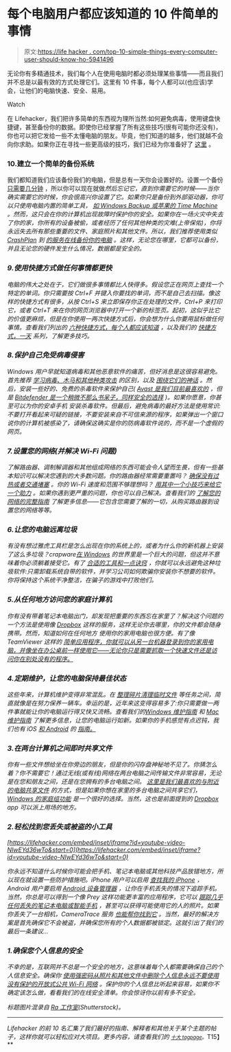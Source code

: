 # 每个电脑用户都应该知道的 10 件简单的事情

> 原文:[https://life hacker . com/top-10-simple-things-every-computer-user-should-know-ho-5941496](https://lifehacker.com/top-10-simple-things-every-computer-user-should-know-ho-5941496)

无论你有多精通技术，我们每个人在使用电脑时都必须处理某些事情——而且我们并不总是以最有效的方式处理它们。这里有 10 件事，每个人都可以(也应该)学会，让他们的电脑快速、安全、易用。

Watch

在 Lifehacker，我们把许多简单的东西视为理所当然:如何避免病毒，使用键盘快捷键，甚至备份你的数据。即使你已经掌握了所有这些技巧(很有可能你还没有)，你也可以把它发给一些不太懂电脑的朋友。毕竟，他们知道的越多，他们就越不会向你求助。如果你正在寻找一些更高级的技巧，我们已经为你准备好了 [这里](https://lifehacker.com/top-10-computer-tricks-every-geek-should-know-500223907) 。

### 10.建立一个简单的备份系统

我们都知道我们应该备份我们的电脑，但是总有一天你会设置好的。设置一个备份 [只需要几分钟](http://lifehacker.com/theres-no-excuse-for-not-backing-up-your-computer-do-1547987206#_ga=1.133019910.98392234.1438719319) ，所以你可以现在就做*然后忘记它，直到你需要它的时候——当你确实需要它的时候，你会很高兴你设置了它。如果你只是备份到外部驱动器，你可以只使用电脑内置的简单工具， [如 Windows Backup 或苹果的 Time Machine](http://lifehacker.com/how-to-back-up-your-computer-to-an-external-drive-5816453) 。然而，这只会在你的计算机出现故障时保护你的安全。如果你在一场火灾中失去了你的家，你所有的设备被偷，或者经历了任何其他种类的灾难(上帝保佑)，你将永远失去所有那些重要的文件、家庭照片和其他文件。所以，我们推荐使用类似 [CrashPlan](http://b5.crashplan.com/consumer/download.html) 到 [的服务在线备份你的电脑](http://lifehacker.com/set-up-an-automated-bulletproof-file-back-up-solution-5787572#_ga=1.133019910.98392234.1438719319) 。这样，无论您在哪里，它都可以备份，并且无论您的硬件发生什么情况，数据都是安全的。*

### *9.使用快捷方式做任何事情都更快*

*电脑的伟大之处在于，它们做很多事情都比人快得多。假设您正在网页上查找一个特定的单词。你只需要按 Ctrl+F 并键入你要找的单词，而不是自己去扫描。像这样的快捷方式有很多，从按 Ctrl+S 来立即保存你正在处理的文件，Ctrl+P 来打印它，或者 Ctrl+T 来在你的网页浏览器中打开一个新的标签页。起初，这似乎比它的价值更麻烦，但是在你使用一两次快捷方式后，你会想为什么你要用鼠标做任何事情。查看我们列出的 [六种快捷方式，每个人都应该知道](https://lifehacker.com/six-keyboard-shortcuts-every-computer-user-should-know-5836288) ，以及我们的 [快捷方式，一天](http://lifehacker.com/shortcutoftheday) 系列，了解更多技巧。*

### *8.保护自己免受病毒侵害*

*Windows 用户早就知道病毒和其他恶意软件的痛苦，但好消息是这很容易避免。首先推荐 [学习病毒、木马和其他种类攻击](http://lifehacker.com/what-s-the-difference-between-viruses-trojans-worms-5560443) 的区别，以及 [围绕它们的神话](http://lifehacker.com/nine-common-myths-and-misconceptions-about-viruses-exa-5560567) 。然后，安装一些好的、*免费的*杀毒软件来保护自己( [Avast 是我们目前最喜欢的](http://lifehacker.com/the-best-antivirus-app-for-windows-5865356) ，但是 [Bitdefender 是一个稍微不那么书呆子，同样安全的选择](http://lifehacker.com/how-to-install-free-effective-antivirus-software-for-5807250#_ga=1.166385974.98392234.1438719319) )。如果你愿意，你甚至可以为你的安卓手机 安装杀毒软件。但最后，避免病毒的最好方法是使用常识:不要打开看起来可疑的链接，不要安装来自不可信来源的程序，如果弹出一个窗口说你的计算机被感染了，请确保这确实是你的防病毒软件说的，而不是一个虚假的网页。*

### *7.设置您的网络(并解决 Wi-Fi 问题)*

*了解路由器、调制解调器和其他组成网络的东西可能会令人望而生畏，但有一些基本知识可以解决您遇到的大多数问题。你的路由器经常需要重置吗？ [确保没有过热或者交通堵塞](http://lifehacker.com/why-do-i-have-to-keep-resetting-my-router-and-how-can-5910788) 。你的 Wi-Fi 速度和范围不够理想吗？ [用其中一个小技巧来给它一个助力](https://lifehacker.com/the-10-best-ways-to-boost-your-home-wifi-5931743) 。如果你遇到更严重的问题，你也可以自己解决。查看我们的 [了解您的网络的完整指南](https://lifehacker.com/know-your-network-the-complete-guide-5833254) 了解更多信息——它包含您需要了解的一切，从购买路由器到设置您的网络等等。*

### *6.让您的电脑远离垃圾*

*有没有想过雅虎工具栏是怎么出现在你的系统上的，或者为什么你的新机器上安装了这么多垃圾？crapware[在 Windows](http://lifehacker.com/crapware-is-a-horrible-problem-and-its-all-our-fault-1705794628) 的世界里是一个巨大的问题，但这并不意味着你必须躺着接受它。有了 [合适的工具和一点诀窍](https://lifehacker.com/the-complete-guide-to-avoiding-and-removing-windows-c-1630577558) ，你就可以永远避免这种垃圾软件:只需卸载系统自带的软件，并学习公司如何欺骗你安装你不想要的软件。你将保持这个系统干净整洁，在骗子的游戏中打败他们。*

### *5.从任何地方访问您的家庭计算机*

*你有没有带着笔记本电脑出门，却发现把重要的东西忘在家里了？解决这个问题的一个方法是使用像 [Dropbox](https://www.dropbox.com/home) 这样的服务，这样无论你去哪里，你的文件都会随身携带。然而，知道如何在任何地方 使用你的家用电脑也很方便。有了像 TeamViewer 这样的 [简单应用程序，你就可以从另一台机器登录到你的家用电脑，并像坐在办公桌前一样使用它——无论你只是需要抓取一个快速文件还是访问你在别处没有的程序。](http://lifehacker.com/how-to-get-the-best-experience-from-teamviewer-1585428616)*

### *4.定期维护，让您的电脑保持最佳状态*

*这些年来，计算机维护变得非常混乱。在 [整理碎片](http://lifehacker.com/what-is-defragging-and-do-i-need-to-do-it-to-my-comp-5976424)[清理临时文件](http://lifehacker.com/what-should-i-be-cleaning-with-ccleaner-1677083816) 等任务之间，简直就像是在努力保养一辆车。幸运的是，近年来这变得容易多了:你只需要做一两件事就能让你的电脑运行得又快又流畅。查看我们的[Windows 维护指南](https://lifehacker.com/what-kind-of-maintenance-do-i-need-to-do-on-my-windows-5815256) 和 [Mac 维护指南](http://lifehacker.com/what-kind-of-maintenance-do-i-need-to-do-on-my-mac-5814440) 了解更多信息，让您的电脑运行如新。如果你的手机感觉有点迟钝，我们也有 iOS [和 Android](http://lifehacker.com/how-to-speed-up-clean-up-and-revive-your-android-phon-5897770) 的 [指南。](http://lifehacker.com/how-to-speed-up-clean-up-and-revive-your-iphone-5897438)*

### *3.在两台计算机之间即时共享文件*

*你有一些文件想给坐在你旁边的朋友，但是你的闪存盘神秘地不见了。你猜怎么着？你不需要它！通过无线(或有线)网络在两台电脑之间传输文件非常容易，无论是在您和朋友之间，还是在您拥有的多台电脑之间。 [这里是我们最喜欢的与附近的电脑共享文件](https://lifehacker.com/whats-the-best-way-to-share-files-with-a-nearby-compute-5658090) 的方式，但是如果你想在家里的多台电脑之间共享它们， [Windows 的家庭组功能](http://lifehacker.com/how-to-set-up-windows-7-homegroups-for-seamless-instan-5883517#_ga=1.242602250.98392234.1438719319) 是一个很好的选择。当然，这也是前面提到的 [Dropbox](https://www.dropbox.com/home) app 可以派上用场的地方。*

### *2.轻松找到您丢失或被盗的小工具*

 *[https://lifehacker.com/embed/inset/iframe?id=youtube-video-NIwEYd36wTo&start=0](https://lifehacker.com/embed/inset/iframe?id=youtube-video-NIwEYd36wTo&start=0)* 

*你永远不知道什么时候你可能会把手机、笔记本电脑或其他科技产品放错地方，所以现在就设置一些防护措施吧。iPhone 用户可以启用 [查找我的 iPhone](http://itunes.apple.com/us/app/find-my-iphone/id376101648?mt=8) ，Android 用户要启用 [Android 设备管理器](http://lifehacker.com/android-device-manager-goes-live-finds-and-rings-your-1056347477) ，让你在手机丢失的情况下追踪手机。当然，你总是可以得到一个像 Prey 这样功能更丰富的应用程序，它可以 [跟踪几乎任何丢失的笔记本电脑或智能手机](https://lifehacker.com/how-to-track-and-potentially-recover-your-stolen-lapt-5643460) ，甚至可以获得可能使用它的人的照片。如果你丢失了一台相机，CameraTrace 服务 [也能帮你找到它](http://lifehacker.com/cameratrace-finds-your-stolen-camera-by-monitoring-phot-5871573) 。当然，最好的解决方案是首先确保它不会被盗，并确保您所有的个人数据都被锁定。这就引出了我们的最后一条建议...*

### *1.确保您个人信息的安全*

*不幸的是，互联网并不总是一个安全的地方，这意味着每个人都需要确保自己的个人信息安全。确保你 [使用强密码](https://lifehacker.com/your-clever-password-tricks-arent-protecting-you-from-t-5937303)[从照片和其他文件中删除个人信息](http://lifehacker.com/how-can-i-remove-personal-info-like-location-from-pho-5756373)[永远不要使用没有保护的开放式公共 Wi-Fi 网络](https://lifehacker.com/how-to-stay-safe-on-public-wi-fi-networks-5576927) 。保护你的个人信息比听起来容易，如果你不确定该怎么做，看看我们的在线安全清单。你会惊讶你以前有多不安全。*

**标题图片混录自* [*Ra 工作室*](http://www.shutterstock.com/pic-96910433/stock-vector-vector-laptop-vith-bulb-isolated-on-white-background-vector.html)*(Shutterstock)*。* 

* * *

*Lifehacker 的前 10 名汇集了我们最好的指南、解释者和其他关于某个主题的帖子，这样你就可以轻松应对大项目。更多内容，请查看我们的 [*<small>十大 tagpage</small>*](http://lifehacker.com/tag/lifehacker-top-10)*<small>。</small>T15】**